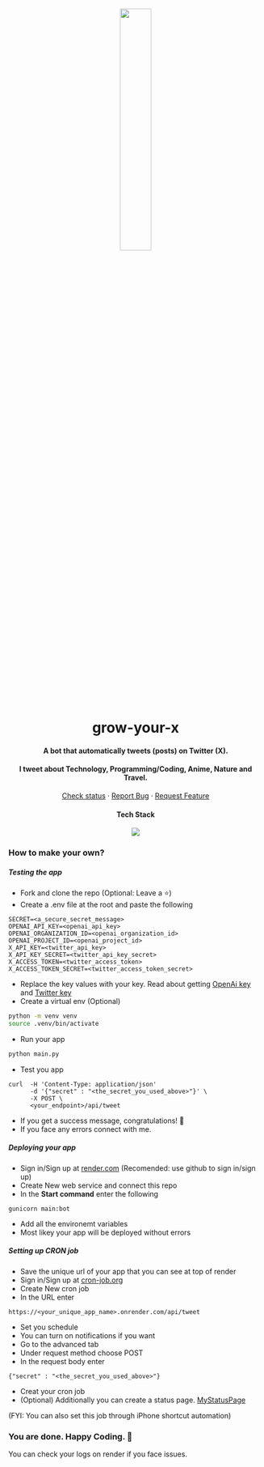 <br/>

<p align="center">
  <img src="https://github.com/aditeyaS/grow-your-x/blob/main/img/logo.png" width="35%" />
  <h1 align="center">grow-your-x</h1>
  <h4 align="center">A bot that automatically tweets (posts) on Twitter (X).</h4>
  <h4 align="center">I tweet about Technology, Programming/Coding, Anime, Nature and Travel.</h4>
   <p align="center">
    <a href="https://cldfm8g5.status.cron-job.org/">Check status</a>
    ·
    <a href="https://github.com/aditeyaS/grow-your-x/issues/new">Report Bug</a>
    ·
    <a href="https://github.com/aditeyaS/grow-your-x/issues/new">Request Feature</a>
  </p>
  <div>
    <h4 align="center">Tech Stack</h4>
    <p align="center">
      <a href="https://aditeya.me">
        <img src="https://skillicons.dev/icons?i=py,flask,postman,bots,figma,twitter,vscode,github" />
      </a>
    </p>
  </div>
</p>

### How to make your own?

##### Testing the app
- Fork and clone the repo (Optional: Leave a ⭐)
- Create a .env file at the root and paste the following
```
SECRET=<a_secure_secret_message>
OPENAI_API_KEY=<openai_api_key>
OPENAI_ORGANIZATION_ID=<openai_organization_id>
OPENAI_PROJECT_ID=<openai_project_id>
X_API_KEY=<twitter_api_key>
X_API_KEY_SECRET=<twitter_api_key_secret>
X_ACCESS_TOKEN=<twitter_access_token>
X_ACCESS_TOKEN_SECRET=<twitter_access_token_secret>
```
- Replace the key values with your key. Read about getting [OpenAi key](https://platform.openai.com/docs/overview) and [Twitter key](https://developer.x.com/en/docs/twitter-api/getting-started/getting-access-to-the-twitter-api)
- Create a virtual env (Optional)
```bash
python -m venv venv
source .venv/bin/activate
```
- Run your app
```bash
python main.py
```
- Test you app
```
curl  -H 'Content-Type: application/json'
      -d '{"secret" : "<the_secret_you_used_above>"}' \
      -X POST \
      <your_endpoint>/api/tweet
```
- If you get a success message, congratulations! 🎉
- If you face any errors connect with me.

##### Deploying your app
- Sign in/Sign up at [render.com](https://render.com/) (Recomended: use github to sign in/sign up)
- Create New web service and connect this repo
- In the **Start command** enter the following
```
gunicorn main:bot
```
- Add all the environemt variables
- Most likey your app will be deployed without errors

##### Setting up CRON job
- Save the unique url of your app that you can see at top of render
- Sign in/Sign up at [cron-job.org](https://cron-job.org/)
- Create New cron job
- In the URL enter
```
https://<your_unique_app_name>.onrender.com/api/tweet
```
- Set you schedule
- You can turn on notifications if you want
- Go to the advanced tab
- Under request method choose POST
- In the request body enter
```
{"secret" : "<the_secret_you_used_above>"}
```
- Creat your cron job
- (Optional) Additionally you can create a status page. [MyStatusPage](https://cldfm8g5.status.cron-job.org/) 

(FYI: You can also set this job through iPhone shortcut automation)

### You are done. Happy Coding. 🎉

You can check your logs on render if you face issues.
